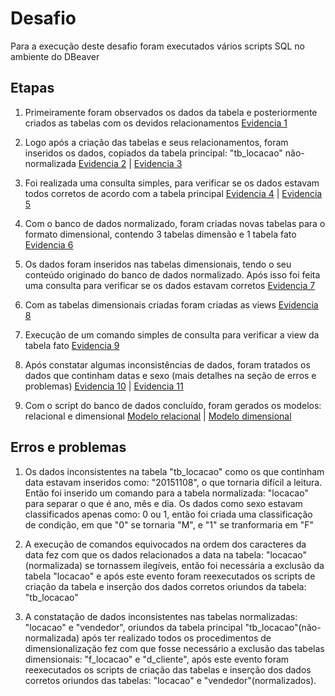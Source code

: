 # Desafio
Para a execução deste desafio foram executados vários scripts SQL no ambiente do DBeaver

## Etapas

1. Primeiramente foram observados os dados da tabela e posteriormente criados as tabelas com os devidos relacionamentos
[Evidencia 1](../evidencias/01.png)

2. Logo após a criação das tabelas e seus relacionamentos, foram inseridos os dados, copiados da tabela principal: "tb_locacao" não-normalizada 
[Evidencia 2](../evidencias/02.png) | [Evidencia 3](../evidencias/03.png)

3. Foi realizada uma consulta simples, para verificar se os dados estavam todos corretos de acordo com a tabela principal 
[Evidencia 4](../evidencias/04.png) | [Evidencia 5](../evidencias/05.png)

4. Com o banco de dados normalizado, foram criadas novas tabelas para o formato dimensional, contendo 3 tabelas dimensão e 1 tabela fato
[Evidencia 6](../evidencias/06.png)

5. Os dados foram inseridos nas tabelas dimensionais, tendo o seu conteúdo originado do banco de dados normalizado. 
Após isso foi feita uma consulta para verificar se os dados estavam corretos
[Evidencia 7](../evidencias/07.png)

6. Com as tabelas dimensionais criadas foram criadas as views
[Evidencia 8](../evidencias/08.png)

7. Execução de um comando simples de consulta para verificar a view da tabela fato
[Evidencia 9](../evidencias/09.png)

8. Após constatar algumas inconsistências de dados, foram tratados os dados que continham datas e sexo (mais detalhes na seção de erros e problemas)
[Evidencia 10](../evidencias/10.png) | [Evidencia 11](../evidencias/11.png)

9. Com o script do banco de dados concluído, foram gerados os modelos: relacional e dimensional
[Modelo relacional](relacional.png) | [Modelo dimensional](dimensional.png)

## Erros e problemas

1. Os dados inconsistentes na tabela "tb_locacao" como os que continham data estavam inseridos como: "20151108", o que tornaria difícil a leitura.
Então foi inserido um comando para a tabela normalizada: "locacao" para separar o que é ano, mês e dia. 
Os dados como sexo estavam classificados apenas como: 0 ou 1, então foi criada uma classificação de condição, em que "0" se tornaria "M", e "1" se tranformaria em "F"

2. A execução de comandos equivocados na ordem dos caracteres da data fez com que os dados relacionados a data na tabela: "locacao"(normalizada)
se tornassem ilegíveis, então foi necessária a exclusão da tabela "locacao" e após este evento foram reexecutados os scripts de
 criação da tabela e inserção dos dados corretos oriundos da tabela: "tb_locacao"

3. A constatação de dados inconsistentes nas tabelas normalizadas: "locacao" e "vendedor", oriundos da tabela principal "tb_locacao"(não-normalizada)
 após ter realizado todos os procedimentos de dimensionalização fez com que fosse necessário a exclusão das tabelas dimensionais: 
 "f_locacao" e "d_cliente", após este evento foram reexecutados os scripts de criação das tabelas e inserção dos dados corretos oriundos das 
 tabelas: "locacao" e "vendedor"(normalizados).